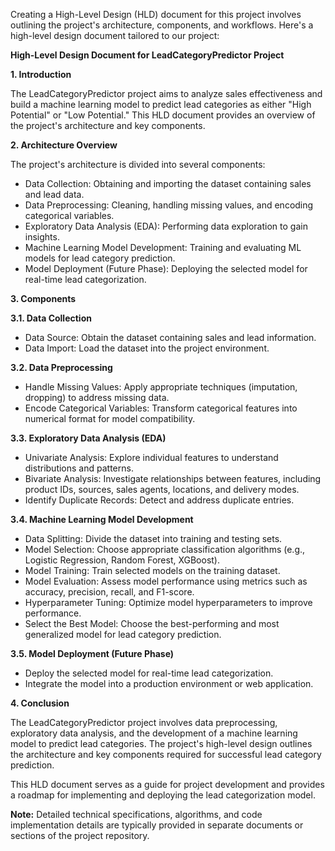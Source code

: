 Creating a High-Level Design (HLD) document for this project involves outlining the project's architecture, components, and workflows. Here's a high-level design document tailored to our project:

**High-Level Design Document for LeadCategoryPredictor Project**

**1. Introduction**

The LeadCategoryPredictor project aims to analyze sales effectiveness and build a machine learning model to predict lead categories as either "High Potential" or "Low Potential." This HLD document provides an overview of the project's architecture and key components.

**2. Architecture Overview**

The project's architecture is divided into several components:

- Data Collection: Obtaining and importing the dataset containing sales and lead data.
- Data Preprocessing: Cleaning, handling missing values, and encoding categorical variables.
- Exploratory Data Analysis (EDA): Performing data exploration to gain insights.
- Machine Learning Model Development: Training and evaluating ML models for lead category prediction.
- Model Deployment (Future Phase): Deploying the selected model for real-time lead categorization.

**3. Components**

**3.1. Data Collection**

- Data Source: Obtain the dataset containing sales and lead information.
- Data Import: Load the dataset into the project environment.

**3.2. Data Preprocessing**

- Handle Missing Values: Apply appropriate techniques (imputation, dropping) to address missing data.
- Encode Categorical Variables: Transform categorical features into numerical format for model compatibility.

**3.3. Exploratory Data Analysis (EDA)**

- Univariate Analysis: Explore individual features to understand distributions and patterns.
- Bivariate Analysis: Investigate relationships between features, including product IDs, sources, sales agents, locations, and delivery modes.
- Identify Duplicate Records: Detect and address duplicate entries.

**3.4. Machine Learning Model Development**

- Data Splitting: Divide the dataset into training and testing sets.
- Model Selection: Choose appropriate classification algorithms (e.g., Logistic Regression, Random Forest, XGBoost).
- Model Training: Train selected models on the training dataset.
- Model Evaluation: Assess model performance using metrics such as accuracy, precision, recall, and F1-score.
- Hyperparameter Tuning: Optimize model hyperparameters to improve performance.
- Select the Best Model: Choose the best-performing and most generalized model for lead category prediction.

**3.5. Model Deployment (Future Phase)**

- Deploy the selected model for real-time lead categorization.
- Integrate the model into a production environment or web application.

**4. Conclusion**

The LeadCategoryPredictor project involves data preprocessing, exploratory data analysis, and the development of a machine learning model to predict lead categories. The project's high-level design outlines the architecture and key components required for successful lead category prediction.

This HLD document serves as a guide for project development and provides a roadmap for implementing and deploying the lead categorization model.

**Note:** Detailed technical specifications, algorithms, and code implementation details are typically provided in separate documents or sections of the project repository.
